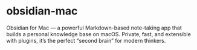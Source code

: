 # obsidian-mac
Obsidian for Mac — a powerful Markdown-based note-taking app that builds a personal knowledge base on macOS. Private, fast, and extensible with plugins, it’s the perfect “second brain” for modern thinkers.
